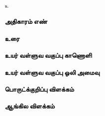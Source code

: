 உ

## அதிகாரம் எண்

## உரை

## உயர் வள்ளுவ வகுப்பு காணொளி

## உயர் வள்ளுவ வகுப்பு ஒலி அமைவு

## பொருட்க்குறிப்பு விளக்கம்

## ஆங்கில விளக்கம்

